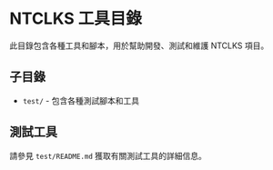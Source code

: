 # NTCLKS 工具目錄

此目錄包含各種工具和腳本，用於幫助開發、測試和維護 NTCLKS 項目。

## 子目錄

- `test/` - 包含各種測試腳本和工具

## 測試工具

請參見 `test/README.md` 獲取有關測試工具的詳細信息。